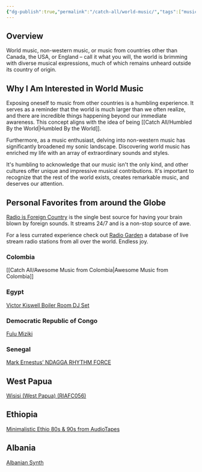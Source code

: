 ```yaml
---
{"dg-publish":true,"permalink":"/catch-all/world-music/","tags":["music"],"updated":"2023-12-20T17:27:43.000-07:00"}
---
```


## Overview

World music, non-western music, or music from countries other than Canada, the USA, or England – call it what you will, the world is brimming with diverse musical expressions, much of which remains unheard outside its country of origin.

## Why I Am Interested in World Music

Exposing oneself to music from other countries is a humbling experience. It serves as a reminder that the world is much larger than we often realize, and there are incredible things happening beyond our immediate awareness. This concept aligns with the idea of being [[Catch All/Humbled By the World\|Humbled By the World]].

Furthermore, as a music enthusiast, delving into non-western music has significantly broadened my sonic landscape. Discovering world music has enriched my life with an array of extraordinary sounds and styles.

It's humbling to acknowledge that our music isn't the only kind, and other cultures offer unique and impressive musical contributions. It's important to recognize that the rest of the world exists, creates remarkable music, and deserves our attention.

## Personal Favorites from around the Globe

[Radio is Foreign Country](https://www.radioisaforeigncountry.org) is the single best source for having your brain blown by foreign sounds. It streams 24/7 and is a non-stop source of awe. 

For a less currated experience check out [Radio Garden](http://radio.garden) a database of live stream radio stations from all over the world. Endless joy. 

### Colombia
[[Catch All/Awesome Music from Colombia\|Awesome Music from Colombia]]

### Egypt
[Victor Kiswell Boiler Room DJ Set](https://youtu.be/kWcercp_AA4?si=o96hQaipW7xIrbQA)

### Democratic Republic of Congo
[Fulu Miziki]([](https://www.youtube.com/watch?v=Ri2oK4gApMU))

### Senegal 
[Mark Ernestus’ NDAGGA RHYTHM FORCE](https://soundcloud.com/ndagga/walo-walo)

## West Papua
[Wisisi (West Papua) (RIAFC056)](https://www.youtube.com/watch?v=U2IU121UxL8)

## Ethiopia
[Minimalistic Ethio 80s & 90s from AudioTapes](https://www.mixcloud.com/mitmitta/minimalistic-ethio-80s-90s-from-audiotapes/)

## Albania
[Albanian Synth](https://www.youtube.com/watch?v=P2BifYPHRUU)
